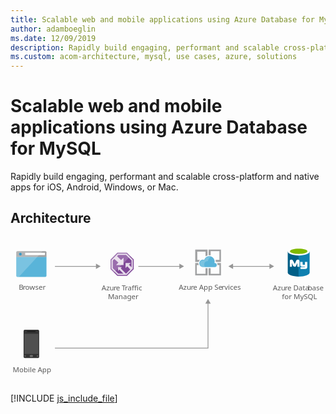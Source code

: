 ```yaml
---
title: Scalable web and mobile applications using Azure Database for MySQL
author: adamboeglin
ms.date: 12/09/2019
description: Rapidly build engaging, performant and scalable cross-platform and native apps for iOS, Android, Windows, or Mac.
ms.custom: acom-architecture, mysql, use cases, azure, solutions
---
```

# Scalable web and mobile applications using Azure Database for MySQL

Rapidly build engaging, performant and scalable cross-platform and native apps for iOS, Android, Windows, or Mac. 


## Architecture

<svg class="architecture-diagram" aria-labelledby="scalable-web-and-mobile-applications-using-azure-database-for-mysql" height="278.39" viewbox="0 0 612 251" width="595.565" xmlns="http://www.w3.org/2000/svg"><title id="scalable-web-and-mobile-applications-using-azure-database-for-mysql">Scalable web and mobile applications using Azure Database for MySQL</title><desc>Rapidly build engaging, performant and scalable cross-platform and native apps for iOS, Android, Windows, or Mac.</desc><text fill="#5b5b5b" font-family="SegoeUI, Segoe UI" font-size="14" style="isolation: isolate" transform="translate(15.977 85.064)">B</text><text fill="#5b5b5b" font-family="SegoeUI, Segoe UI" font-size="14" letter-spacing="-0.013em" style="isolation: isolate" transform="translate(24.002 85.064)">r</text><text fill="#5b5b5b" font-family="SegoeUI, Segoe UI" font-size="14" style="isolation: isolate" transform="translate(28.685 85.064)">owser</text><path d="M11.213,57.1a2.354,2.354,0,0,0,2.347,2.347H67.552A2.354,2.354,0,0,0,69.9,57.1V20.361H11.213Z" fill="#59b4d9"></path><path d="M67.552,9.446H13.561a2.354,2.354,0,0,0-2.347,2.347v8.92H69.9v-8.92a2.354,2.354,0,0,0-2.347-2.347" fill="#a0a1a2"></path><path d="M13.561,9.446a2.354,2.354,0,0,0-2.347,2.347V57.1a2.354,2.354,0,0,0,2.347,2.347h2.582l46.244-50Z" fill="#fff" opacity="0.2" style="isolation: isolate"></path><rect fill="#fff" height="4.514" width="38.371" x="28.518" y="12.627"></rect><circle cx="19.113" cy="15.26" fill="#3999c6" r="2.633"></circle><text fill="#5b5b5b" font-family="SegoeUI, Segoe UI" font-size="14" style="isolation: isolate" transform="translate(4.339 244.366)">Mobile App</text><path d="M55.684,214.872a2.47,2.47,0,0,1-2.521,2.241h-25.5a2.41,2.41,0,0,1-2.241-2.241V164.443a2.41,2.41,0,0,1,2.241-2.241h25.5a2.47,2.47,0,0,1,2.521,2.241Z" fill="#333"></path><polygon fill="#505050" points="54.003 209.269 26.828 209.269 26.828 170.046 54.003 170.046 54.003 209.269 54.003 209.269"></polygon><path d="M48.68,165.844a.274.274,0,0,1-.268.28H32.431a.274.274,0,0,1-.28-.268s0-.008,0-.012h0c0-.28,0-.56.28-.56H48.4C48.68,165.284,48.68,165.564,48.68,165.844Z"></path><path d="M29.91,213.189a.743.743,0,0,1-.84.84h-1.4a.743.743,0,0,1-.84-.84h0a.9.9,0,0,1,.84-.84h1.4A.9.9,0,0,1,29.91,213.189Z" fill="#737373"></path><path d="M54,213.189a.9.9,0,0,1-.84.84h-1.4a.743.743,0,0,1-.84-.84h0a.9.9,0,0,1,.84-.84h1.4A1.263,1.263,0,0,1,54,213.189Z" fill="#737373"></path><path d="M43.638,213.189a1.486,1.486,0,0,1-1.681,1.681H38.875a1.615,1.615,0,0,1-1.681-1.546q0-.067,0-.135h0a1.808,1.808,0,0,1,1.681-1.681h3.077a1.615,1.615,0,0,1,1.681,1.546q0,.067,0,.135Z" fill="#737373"></path><text fill="#5b5b5b" font-family="SegoeUI, Segoe UI" font-size="14" style="isolation: isolate" transform="translate(177.077 85.398)">Azu</text><text fill="#5b5b5b" font-family="SegoeUI, Segoe UI" font-size="14" letter-spacing="-0.013em" style="isolation: isolate" transform="translate(200.36 85.398)">r</text><text fill="#5b5b5b" font-family="SegoeUI, Segoe UI" font-size="14" style="isolation: isolate" transform="translate(205.043 85.398)">e </text><text fill="#5b5b5b" font-family="SegoeUI, Segoe UI" font-size="14" letter-spacing="-0.086em" style="isolation: isolate" transform="translate(216.199 85.398)">T</text><text fill="#5b5b5b" font-family="SegoeUI, Segoe UI" font-size="14" style="isolation: isolate" transform="translate(222.317 85.398)">raffic </text><text fill="#5b5b5b" font-family="SegoeUI, Segoe UI" font-size="14" style="isolation: isolate" transform="translate(189.334 102.198)">Manager</text><text fill="#5b5b5b" font-family="SegoeUI, Segoe UI" font-size="14" style="isolation: isolate" transform="translate(326.93 84.731)">Azu</text><text fill="#5b5b5b" font-family="SegoeUI, Segoe UI" font-size="14" letter-spacing="-0.013em" style="isolation: isolate" transform="translate(350.213 84.731)">r</text><text fill="#5b5b5b" font-family="SegoeUI, Segoe UI" font-size="14" style="isolation: isolate" transform="translate(354.896 84.731)">e App Se</text><text fill="#5b5b5b" font-family="SegoeUI, Segoe UI" font-size="14" letter-spacing="0.04em" style="isolation: isolate" transform="translate(410.137 84.731)">r</text><text fill="#5b5b5b" font-family="SegoeUI, Segoe UI" font-size="14" style="isolation: isolate" transform="translate(415.565 84.731)">vices</text><line fill="none" stroke="#969696" stroke-miterlimit="10" stroke-width="1.5" x1="167.601" x2="86.336" y1="38.976" y2="38.976"></line><polygon fill="#969696" points="166.069 33.74 175.136 38.976 166.069 44.211 166.069 33.74"></polygon><polyline fill="none" points="383.744 110.066 383.744 197.976 86.336 197.976" stroke="#969696" stroke-miterlimit="10" stroke-width="1.5"></polyline><polygon fill="#969696" points="378.508 111.598 383.744 102.531 388.979 111.598 378.508 111.598"></polygon><line fill="none" stroke="#969696" stroke-miterlimit="10" stroke-width="1.5" x1="329.601" x2="248.336" y1="38.976" y2="38.976"></line><polygon fill="#969696" points="328.069 33.74 337.136 38.976 328.069 44.211 328.069 33.74"></polygon><line fill="none" stroke="#969696" stroke-miterlimit="10" stroke-width="1.5" x1="504.601" x2="430.871" y1="38.976" y2="38.976"></line><polygon fill="#969696" points="503.069 33.74 512.136 38.976 503.069 44.211 503.069 33.74"></polygon><polygon fill="#969696" points="432.403 33.74 423.336 38.976 432.403 44.211 432.403 33.74"></polygon><polygon fill="#804998" points="239.42 44.396 239.42 25.575 226.251 12.446 207.616 12.446 194.42 25.972 194.42 44.329 207.589 57.446 226.251 57.446 239.42 44.396"></polygon><path d="M225.5,14.246H208.359L196.22,26.69V43.578l12.116,12.067h17.169L237.62,43.639V26.325Zm-1.021,38.916h-.137l-10.152-10.3,2.144-2.4h-7.359v7.544l2.409-2.594,7.981,7.747h-10L198.7,42.547V27.7l2.99-3.065,7.946,7.16-4.526,4.7h14.453V22.133l-4.725,4.711-8-7.491,2.561-2.625H224.47l10.659,10.626V40.625l-5.06-4.768,3.706-3.335H223.538V42.2l3.348-3.322,5.731,6.223Z" fill="#fff" opacity="0.8" style="isolation: isolate"></path><polygon fill="#fff" opacity="0.2" points="233.027 19.201 226.251 12.446 207.616 12.446 194.42 25.972 194.42 44.33 201.173 51.055 233.027 19.201" style="isolation: isolate"></polygon><text fill="#5b5b5b" font-family="SegoeUI, Segoe UI" font-size="14" style="isolation: isolate" transform="translate(509.843 85.731)">Azu</text><text fill="#5b5b5b" font-family="SegoeUI, Segoe UI" font-size="14" letter-spacing="-0.013em" style="isolation: isolate" transform="translate(533.126 85.731)">r</text><text fill="#5b5b5b" font-family="SegoeUI, Segoe UI" font-size="14" style="isolation: isolate" transform="translate(537.809 85.731)">e Data</text><text fill="#5b5b5b" font-family="SegoeUI, Segoe UI" font-size="14" letter-spacing="-0.013em" style="isolation: isolate" transform="translate(577.772 85.731)">b</text><text fill="#5b5b5b" font-family="SegoeUI, Segoe UI" font-size="14" style="isolation: isolate" transform="translate(585.818 85.731)">ase </text><text fill="#5b5b5b" font-family="SegoeUI, Segoe UI" font-size="14" style="isolation: isolate" transform="translate(527.333 102.531)">for MySQL</text><path d="M538.649,10.169V51.162c0,4.315,9.537,7.724,21.236,7.724V10.169Z" fill="#005f87"></path><path d="M559.657,58.881H560c11.811,0,21.2-3.5,21.2-7.815V10.043l-21.535.127Z" fill="#0f80b0"></path><path d="M581.232,10.169c0,4.2-9.537,7.724-21.236,7.724s-21.347-3.525-21.347-7.724,9.537-7.724,21.236-7.724,21.347,3.545,21.347,7.724" fill="#fff"></path><path d="M576.917,9.714c0,2.841-7.6,5.11-16.921,5.11s-17.032-2.249-17.032-5.11,7.6-5.11,16.921-5.11,17.032,2.269,17.032,5.11" fill="#7fb900"></path><path d="M576.633,39.443a4.281,4.281,0,0,1-4.016,4.531l-.036,0h-9.116V40.433h8.1c.506-.041.927-1.469.927-1.469l-.927.456H566.5c-2.026,0-3.545-1.19-3.545-3.039V30.81l-1.519-.506v9.623h-4.052V32.573l-2.32,5.13c-.587,1.362-1.2,2.223-2.745,2.223a3.626,3.626,0,0,1-3.414-2.223l-2.158-5.374v7.6H542.7V28.66c0-1.307.253-2.107,1.448-2.482a5.931,5.931,0,0,1,1.722-.294,3.191,3.191,0,0,1,3.094,1.98l3.358,6.488,2.7-6.488a3.2,3.2,0,0,1,3.089-1.98,6.432,6.432,0,0,1,1.7.273,2.382,2.382,0,0,1,1.621,2.623v1.4c0,.066-.066.116,0,.116h6.078v5.065a1.519,1.519,0,0,0,1.013.506h3.545V30.3h4.558Z" fill="#fff"></path><path d="M378.9,53.446h-17v-17h3.9a26.305,26.305,0,0,1-.9-3.3v-.7h-6v24h24v-14h-4Z" fill="#a0a1a2"></path><path d="M401.9,36.446h4v17h-17v-11h-4v14h24v-24h-7.4c.5,1.5.9,2.5.4,3.8Z" fill="#a0a1a2"></path><path d="M362.9,26.446v-16h16v9.1a9.63,9.63,0,0,1,4-1.6V6.446h-24v24h6.8a8.177,8.177,0,0,1,2.2-3.9l-5.5-.1Z" fill="#a0a1a2"></path><path d="M388.9,17.546v-8.1h17v17h-7.516a12.358,12.358,0,0,1,.515,3.482v.518h10v-24h-24v10.9c.7,0,.9-.1,1.2-.1C387,17.346,387.9,17.346,388.9,17.546Z" fill="#a0a1a2"></path><path d="M400.768,36.393a3.938,3.938,0,0,0-3.929-3.947h-.09l-.359-.421a10.476,10.476,0,0,0-20.155-5.661,8.321,8.321,0,0,0-2.347-.427,7.254,7.254,0,0,0,0,14.507h23.253a4.056,4.056,0,0,0,3.627-4.053" fill="#59b4d9"></path><path d="M378.1,40.446a6.8,6.8,0,0,1,3.3-11.4,5.525,5.525,0,0,1,2.2-.1,9.919,9.919,0,0,1,5.5-8,9.427,9.427,0,0,0-3-.5,9.787,9.787,0,0,0-9.3,6.8,7.8,7.8,0,0,0-2.2-.4,6.8,6.8,0,0,0,0,13.6h3.5Z" fill="#fff" opacity="0.2" style="isolation: isolate"></path></svg>

[!INCLUDE [js_include_file](../_js/index.md)]
